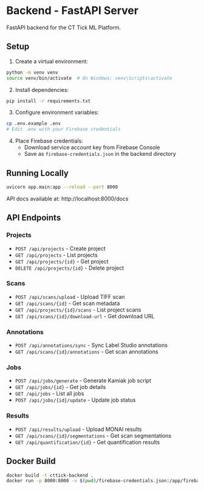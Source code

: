 # Backend - FastAPI Server

FastAPI backend for the CT Tick ML Platform.

## Setup

1. Create a virtual environment:
```bash
python -m venv venv
source venv/bin/activate  # On Windows: venv\Scripts\activate
```

2. Install dependencies:
```bash
pip install -r requirements.txt
```

3. Configure environment variables:
```bash
cp .env.example .env
# Edit .env with your Firebase credentials
```

4. Place Firebase credentials:
   - Download service account key from Firebase Console
   - Save as `firebase-credentials.json` in the backend directory

## Running Locally

```bash
uvicorn app.main:app --reload --port 8000
```

API docs available at: http://localhost:8000/docs

## API Endpoints

### Projects
- `POST /api/projects` - Create project
- `GET /api/projects` - List projects
- `GET /api/projects/{id}` - Get project
- `DELETE /api/projects/{id}` - Delete project

### Scans
- `POST /api/scans/upload` - Upload TIFF scan
- `GET /api/scans/{id}` - Get scan metadata
- `GET /api/projects/{id}/scans` - List project scans
- `GET /api/scans/{id}/download-url` - Get download URL

### Annotations
- `POST /api/annotations/sync` - Sync Label Studio annotations
- `GET /api/scans/{id}/annotations` - Get scan annotations

### Jobs
- `POST /api/jobs/generate` - Generate Kamiak job script
- `GET /api/jobs/{id}` - Get job details
- `GET /api/jobs` - List all jobs
- `POST /api/jobs/{id}/update` - Update job status

### Results
- `POST /api/results/upload` - Upload MONAI results
- `GET /api/scans/{id}/segmentations` - Get scan segmentations
- `GET /api/quantification/{id}` - Get quantification results

## Docker Build

```bash
docker build -t cttick-backend .
docker run -p 8000:8000 -v $(pwd)/firebase-credentials.json:/app/firebase-credentials.json cttick-backend
```

